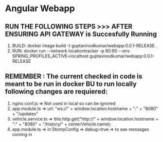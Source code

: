 # Angular Webapp

## RUN THE FOLLOWING STEPS >>> AFTER ENSURING API GATEWAY is Succesfully Running  

1. BUILD: docker image build -t guptavinodkumar/webapp:0.0.1-RELEASE .
2. RUN: docker run --network locationtracker -p 80:80 --env SPRING_PROFILES_ACTIVE=localhost guptavinodkumar/webapp:0.0.1-RELEASE 

## REMEMBER : The current checked in code is meant to be run in docker BU to run locally following changes are requiered:
1. nginx.conf.js => Not used in local so can be ignored
2. app.module.ts => url: "ws://" + window.location.hostname + ":" + "8080" + "/updates"
3. vehicle.service.ts => this.http.get("http://" + window.location.hostname + ":" + "8080" + "/history/" + centerVehicle.name);
4. app.module.ts => in StompConfig => debug=true => to see messages coming in